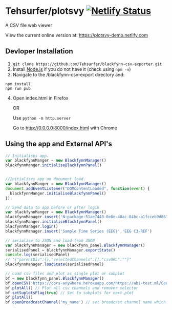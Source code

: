 Tehsurfer/plotsvy
[![Netlify Status](https://api.netlify.com/api/v1/badges/a81b760a-7b4e-461a-9362-aab4104e2e97/deploy-status)](https://app.netlify.com/sites/plotsvy-demo/deploys)
======
A CSV file web viewer

View the current online version at:
https://plotsvy-demo.netlify.com

Devloper Installation
------
1. `git clone https://github.com/Tehsurfer/blackfynn-csv-exporter.git`
2. Install [Node.js](https://nodejs.org/en/) if you do not have it (check using `npm -v`)
3. Navigate to the /blackfynn-csv-export directory and: 
```
npm install
npm run pub
```
4. Open index.html in Firefox 

    OR
    
    Use `python -m http.server`
    
    Go to http://0.0.0.0:8000/index.html with Chrome
    
Using the app and External API's
-------
```javascript
// Initialises app.
var blackfynnManger = new BlackfynnManager()
blackfynnManger.initialiseBlackfynnPanel()


//Initialises app on document load.
var blackfynnManger = new BlackfynnManager()
document.addEventListener("DOMContentLoaded", function(event) { 
  blackfynnManger.initialiseBlackfynnPanel()
});

// Send data to app before or after login
var blackfynnManger = new BlackfynnManager()
blackfynnManager.insert('N:package:51ae7443-0e8e-40ac-84bc-a1fcceb9d867','EEG FZ-REF')
blackfynnManger.initialiseBlackfynnPanel()
blacfynnManager.login()
blackfynnManager.insert('Sample Time Series (EEG)','EEG C3-REF')

// serialise to JSON and load from JSON
var blackfynnManager = new blackfynn_panel.BlackfynnManager()
serialisedPanel = blackfynnManager.exportState()
console.log(serialisedPanel)
// "{"parentDiv":{},"selectedChannels":[],"csvURL":""}"
blackfynnManager.loadState(serialisedPanel)

// Load csv files and plot as single plot or subplot
bf = new blackfynn_panel.BlackfynnManager()
bf.openCSV('https://cors-anywhere.herokuapp.com/https://abi-test.ml/Cors_Test/Sample_1_18907001_channel_1.csv')
bf.plotAll() // Plot all csv channels and remover selector
bf.setSuplotsFlag(true) // Set to subplots for next plot
bf.plotAll() 
bf.openBroadcastChannel('my_name') // set broadcast channel name which returns serialised state on select.onchange
```


